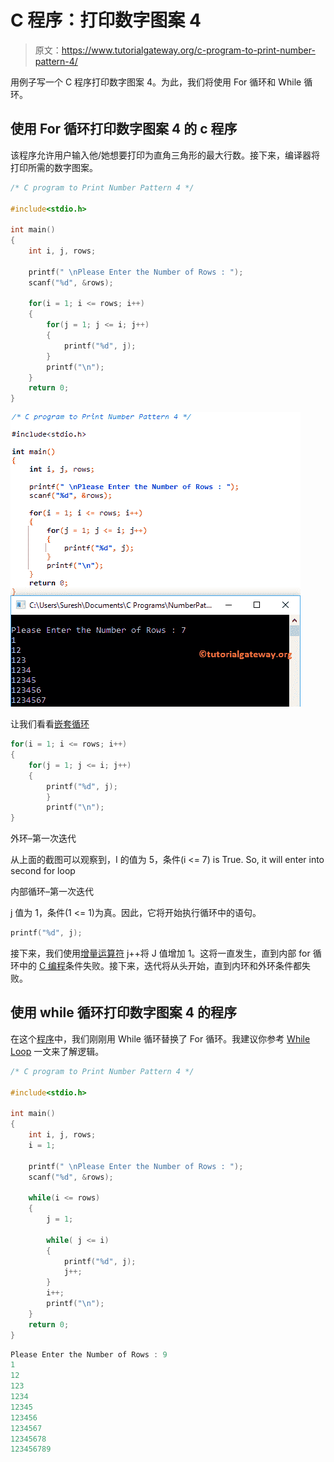 # C 程序：打印数字图案 4

> 原文：<https://www.tutorialgateway.org/c-program-to-print-number-pattern-4/>

用例子写一个 C 程序打印数字图案 4。为此，我们将使用 For 循环和 While 循环。

## 使用 For 循环打印数字图案 4 的 c 程序

该程序允许用户输入他/她想要打印为直角三角形的最大行数。接下来，编译器将打印所需的数字图案。

```c
/* C program to Print Number Pattern 4 */

#include<stdio.h>

int main()
{
    int i, j, rows;

    printf(" \nPlease Enter the Number of Rows : ");
    scanf("%d", &rows);

    for(i = 1; i <= rows; i++)
    {
    	for(j = 1; j <= i; j++)
		{
			printf("%d", j);     	
        }
        printf("\n");
    }
    return 0;
}
```

![C program to Print Number Pattern 4 1](img/08fc9190d8c5a33667429fd13f434fef.png)

让我们看看[嵌套循环](https://www.tutorialgateway.org/for-loop-in-c-programming/)

```c
for(i = 1; i <= rows; i++)
{
	for(j = 1; j <= i; j++)
	{
		printf("%d", j);     	
        }
        printf("\n");
}
```

外环–第一次迭代

从上面的截图可以观察到，I 的值为 5，条件(i <= 7) is True. So, it will enter into second for loop

内部循环–第一次迭代

j 值为 1，条件(1 <= 1)为真。因此，它将开始执行循环中的语句。

```c
printf("%d", j);
```

接下来，我们使用[增量运算符](https://www.tutorialgateway.org/increment-and-decrement-operators-in-c/) j++将 J 值增加 1。这将一直发生，直到内部 for 循环中的 [C 编程](https://www.tutorialgateway.org/c-programming/)条件失败。接下来，迭代将从头开始，直到内环和外环条件都失败。

## 使用 while 循环打印数字图案 4 的程序

在这个[程序](https://www.tutorialgateway.org/c-programming-examples/)中，我们刚刚用 While 循环替换了 For 循环。我建议你参考 [While Loop](https://www.tutorialgateway.org/while-loop-in-c/) 一文来了解逻辑。

```c
/* C program to Print Number Pattern 4 */

#include<stdio.h>

int main()
{
    int i, j, rows;
    i = 1;

    printf(" \nPlease Enter the Number of Rows : ");
    scanf("%d", &rows);

    while(i <= rows)
    {
    	j = 1;

    	while( j <= i)
		{
			printf("%d", j);    
			j++; 	
        }
        i++;
        printf("\n");
    }
    return 0;
}
```

```c
Please Enter the Number of Rows : 9
1
12
123
1234
12345
123456
1234567
12345678
123456789
```